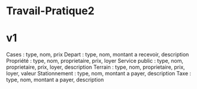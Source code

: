 # Travail-Pratique2


# v1
Cases : type, nom, prix
    Depart : type, nom, montant a recevoir, description <br>
    Propriété : type, nom, proprietaire, prix, loyer
        Service public : type, nom, proprietaire, prix, loyer, description
        Terrain : type, nom, proprietaire, prix, loyer, valeur
    Stationnement : type, nom, montant a payer, description
    Taxe : type, nom, montant a payer, description